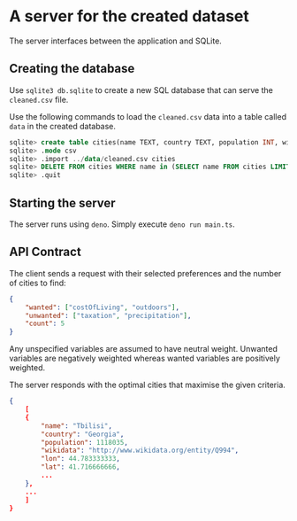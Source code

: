 # A server for the created dataset

The server interfaces between the application and SQLite.

## Creating the database

Use `sqlite3 db.sqlite` to create a new SQL database that can serve the `cleaned.csv` file.

Use the following commands to load the `cleaned.csv` data into a table called `data` in the created database.

```sql
sqlite> create table cities(name TEXT, country TEXT, population INT, wikidata TEXT, lon REAL, lat REAL, meanTemp INT, precipitation INT, tempRange INT, housing INT, costOfLiving INT, startups INT, ventureCapital INT, travelConnectivity INT, commute INT, businessFreedom INT, safety INT, healthcare INT, education INT, environmentalQuality INT, economy INT, taxation INT, internetAccess INT, leisureAndCulture INT, tolerance INT, outdoors INT, humanFreedom INT, economicFreedom INT, personalFreedom INT);
sqlite> .mode csv
sqlite> .import ../data/cleaned.csv cities
sqlite> DELETE FROM cities WHERE name in (SELECT name FROM cities LIMIT 1);
sqlite> .quit
```

## Starting the server

The server runs using `deno`. Simply execute `deno run main.ts`.

## API Contract

The client sends a request with their selected preferences and the number of cities to find:

```json
{
	"wanted": ["costOfLiving", "outdoors"],
	"unwanted": ["taxation", "precipitation"],
	"count": 5
}
```

Any unspecified variables are assumed to have neutral weight. Unwanted variables are negatively weighted whereas wanted variables are positively weighted.

The server responds with the optimal cities that maximise the given criteria.

```json
{
	[
    {
        "name": "Tbilisi",
        "country": "Georgia",
        "population": 1118035,
        "wikidata": "http://www.wikidata.org/entity/Q994",
        "lon": 44.783333333,
        "lat": 41.716666666,
        ...
    },
    ...
    ]
}
```
